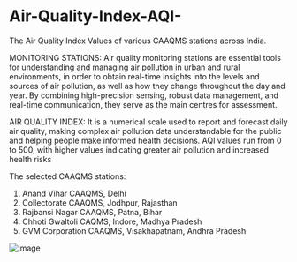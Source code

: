 # Air-Quality-Index-AQI-
The Air Quality Index Values of various CAAQMS stations across India.

MONITORING STATIONS:
Air quality monitoring stations are essential tools for understanding and managing air pollution in urban and rural environments, in order to obtain real-time insights into the levels and sources of air pollution, as well as how they change throughout the day and year.
By combining high-precision sensing, robust data management, and real-time communication, they serve as the main centres for assessment.

AIR QUALITY INDEX:
It is a numerical scale used to report and forecast daily air quality, making complex air pollution data understandable for the public and helping people make informed health decisions. AQI values run from 0 to 500, with higher values indicating greater air pollution and increased health risks


The selected CAAQMS stations:
1.	Anand Vihar CAAQMS, Delhi
2.	Collectorate CAAQMS, Jodhpur, Rajasthan
3.	Rajbansi Nagar CAAQMS, Patna, Bihar
4.	Chhoti Gwaltoli CAQMS, Indore, Madhya Pradesh
5.	GVM Corporation CAAQMS, Visakhapatnam, Andhra Pradesh

![image](https://github.com/user-attachments/assets/30a0363a-a632-4040-afa1-060bba20d198)
